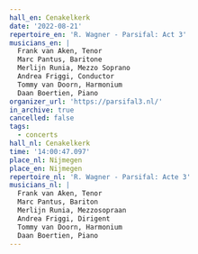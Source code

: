 ```yaml
---
hall_en: Cenakelkerk
date: '2022-08-21'
repertoire_en: 'R. Wagner - Parsifal: Act 3'
musicians_en: |
  Frank van Aken, Tenor
  Marc Pantus, Baritone
  Merlijn Runia, Mezzo Soprano
  Andrea Friggi, Conductor
  Tommy van Doorn, Harmonium
  Daan Boertien, Piano
organizer_url: 'https://parsifal3.nl/'
in_archive: true
cancelled: false
tags:
  - concerts
hall_nl: Cenakelkerk
time: '14:00:47.097'
place_nl: Nijmegen
place_en: Nijmegen
repertoire_nl: 'R. Wagner - Parsifal: Acte 3'
musicians_nl: |
  Frank van Aken, Tenor
  Marc Pantus, Bariton
  Merlijn Runia, Mezzosopraan
  Andrea Friggi, Dirigent
  Tommy van Doorn, Harmonium
  Daan Boertien, Piano
---
```


